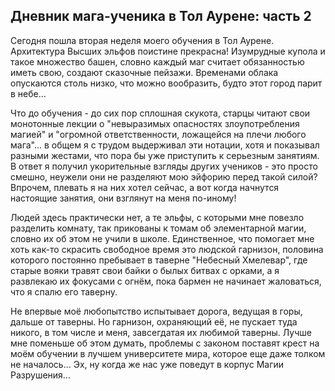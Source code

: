 ## Дневник мага-ученика в Тол Аурене: часть 2
Сегодня пошла вторая неделя моего обучения в Тол Аурене. Архитектура Высших эльфов поистине прекрасна! Изумрудные купола и такое множество башен, словно каждый маг считает обязанностью иметь свою, создают сказочные пейзажи. Временами облака опускаются столь низко, что можно вообразить, будто этот город парит в небе...

Что до обучения - до сих пор сплошная скукота, старцы читают свои монотонные лекции о "невыразимых опасностях злоупотребления магией" и "огромной ответственности, ложащейся на плечи любого мага"... в общем я с трудом выдерживал эти нотации, хотя и показывал разными жестами, что пора бы уже приступить к серьезным занятиям. В ответ я получил укорительные взгляды других учеников - это просто смешно, неужели они не разделяют мою эйфорию перед такой силой? Впрочем, плевать я на них хотел сейчас, а вот когда начнутся настоящие занятия, они взглянут на меня по-иному!

Людей здесь практически нет, а те эльфы, с которыми мне повезло разделить комнату, так прикованы к томам об элементарной магии, словно их об этом не учили в школе. Единственное, что помогает мне хоть как-то скрасить свободное время это людской гарнизон, половина которого постоянно пребывает в таверне "Небесный Хмелевар", где старые вояки травят свои байки о былых битвах с орками, а я развлекаю их фокусами с огнём, пока бармен не начинает жаловаться, что я спалю его таверну. 

Не впервые моё любопытство испытывает дорога, ведущая в горы, дальше от таверны. Но гарнизон, охраняющий её, не пускает туда никого, в том числе и меня, завсегдатая их любимой таверны. Лучше мне поменьше об этом думать, проблемы с законом поставят крест на моём обучении в лучшем университете мира, которое еще даже толком не началось... Эх, ну когда же нас уже поведут в корпус Магии Разрушения...
